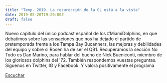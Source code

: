 ```yaml
---
title: "Temp. 2019. La resurección de la OL está a la vista"
date: 2019-08-20T19:20:00Z
draft: false
---
```


Nuevo capitulo del único podcast español de los #MiamiDolphins, en que debatimos sobre las sensaciones que nos ha dejado el partido de pretemporada frente a los Tampa Bay Bucanners, las mejoras y debilidades del equipo y sobre si Rosen ha de ser el QB1.
Recuperamos la sección No Todo es Dan Marino, para hablar del bueno de Nick Bueniconti, miembro de los gloriosos dolphins del '72.
También respondemos vuestas preguntas.
Síguenos en Twitter, IG y Facebook. Y valora positivamente el programa

[Escuchar](https://www.ivoox.com/temp-2019-la-resureccion-ol-esta-audios-mp3_rf_40180358_1.html)
